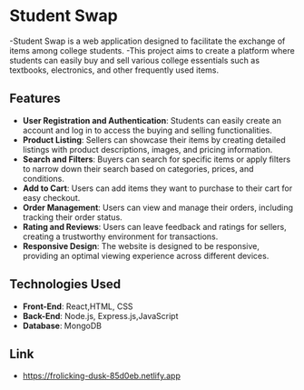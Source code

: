 # Student Swap

-Student Swap is a web application designed to facilitate the exchange of  items among college students. 
-This project aims to create a platform where students can easily buy and sell various college essentials such as textbooks, electronics, and other frequently used items. 


## Features

- **User Registration and Authentication**: Students can easily create an account and log in to access the buying and selling functionalities.
- **Product Listing**: Sellers can showcase their items by creating detailed listings with product descriptions, images, and pricing information.
- **Search and Filters**: Buyers can search for specific items or apply filters to narrow down their search based on categories, prices, and conditions.
-  **Add to Cart**: Users can add items they want to purchase to their cart for easy checkout.
- **Order Management**: Users can view and manage their orders, including tracking their order status.
- **Rating and Reviews**: Users can leave feedback and ratings for sellers, creating a trustworthy environment for transactions.
- **Responsive Design**: The website is designed to be responsive, providing an optimal viewing experience across different devices.


## Technologies Used

- **Front-End**: React,HTML, CSS 
- **Back-End**: Node.js, Express.js,JavaScript
- **Database**: MongoDB


## Link   
- https://frolicking-dusk-85d0eb.netlify.app

 
